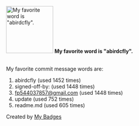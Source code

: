 <img src="https://github.com/my-badges/my-badges/blob/master/src/all-badges/favorite-word/favorite-word.png?raw=true" alt="My favorite word is &quot;abirdcfly&quot;." title="My favorite word is &quot;abirdcfly&quot;." width="128">
<strong>My favorite word is &quot;abirdcfly&quot;.</strong>
<br><br>

My favorite commit message words are:

1. abirdcfly (used 1452 times)
2. signed-off-by: (used 1448 times)
3. <fp544037857@gmail.com> (used 1448 times)
4. update (used 752 times)
5. readme.md (used 605 times)


Created by <a href="https://github.com/my-badges/my-badges">My Badges</a>